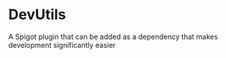 # DevUtils
A Spigot plugin that can be added as a dependency that makes development significantly easier
